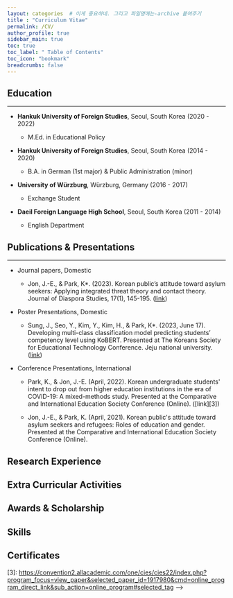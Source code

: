 ```yaml
---
layout: categories  # 이게 중요하네. 그리고 파일명에는-archive 붙여주기
title : "Curriculum Vitae"
permalink: /CV/
author_profile: true
sidebar_main: true
toc: true
toc_label: " Table of Contents"
toc_icon: "bookmark"
breadcrumbs: false
--- 
```


## Education
- - -
* **Hankuk University of Foreign Studies**, Seoul, South Korea (2020 - 2022)
    * M.Ed. in Educational Policy

* **Hankuk University of Foreign Studies**, Seoul, South Korea (2014 - 2020)
    * B.A. in German (1st major) & Public Administration (minor)  
                                                       
* **University of Würzburg**, Würzburg, Germany (2016 - 2017)
    * Exchange Student                                                                                         

* **Daeil Foreign Language High School**, Seoul, South Korea (2011 - 2014)
    * English Department


## Publications & Presentations
- - -
* Journal papers, Domestic
    * Jon, J.-E., & Park, K*. (2023). Korean public’s attitude toward asylum seekers: Applying integrated threat theory and contact theory. Journal of Diaspora Studies, 17(1), 145-195. ([link][1])

* Poster Presentations, Domestic
    * Sung, J., Seo, Y., Kim, Y., Kim, H., & Park, K*. (2023, June 17). Developing multi-class classification model predicting students’ competency level using KoBERT. Presented at The Koreans Society for Educational Technology Conference. Jeju national university.([link][2])

* Conference Presentations, International 
    * Park, K., & Jon, J.-E. (April, 2022). Korean undergraduate students' intent to drop out from higher education institutions in the era of COVID-19: A mixed-methods study. Presented at the Comparative and International Education Society Conference (Online). ([link][3])

    * Jon, J.-E., & Park, K. (April, 2021). Korean public's attitude toward asylum seekers and refugees: Roles of education and gender. Presented at the Comparative and International Education Society Conference (Online).


## Research Experience

## Extra Curricular Activities

## Awards & Scholarship

## Skills

## Certificates


[1]: https://www.kci.go.kr/kciportal/ci/sereArticleSearch/ciSereArtiView.kci?sereArticleSearchBean.artiId=ART002966352
[2]: https://www.kset.or.kr/conference/66/index.php?hCode=PROGRAM_03_01&program=P
[3]: https://convention2.allacademic.com/one/cies/cies22/index.php?program_focus=view_paper&selected_paper_id=1917980&cmd=online_program_direct_link&sub_action=online_program#selected_tag -->

